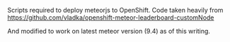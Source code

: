 Scripts required to deploy meteorjs to OpenShift.  Code taken heavily from https://github.com/vladka/openshift-meteor-leaderboard-customNode

And modified to work on latest meteor version (9.4) as of this writing.